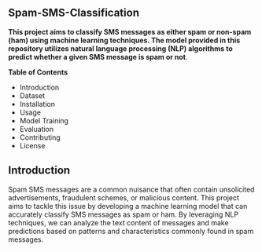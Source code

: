 ## Spam-SMS-Classification

**This project aims to classify SMS messages as either spam or non-spam (ham) using machine learning techniques. The model provided in this repository utilizes natural language processing (NLP) algorithms to predict whether a given SMS message is spam or not**.

**Table of Contents**
- Introduction
- Dataset
- Installation
- Usage
- Model Training
- Evaluation
- Contributing
- License

## Introduction
Spam SMS messages are a common nuisance that often contain unsolicited advertisements, fraudulent schemes, or malicious content. This project aims to tackle this issue by developing a machine learning model that can accurately classify SMS messages as spam or ham. By leveraging NLP techniques, we can analyze the text content of messages and make predictions based on patterns and characteristics commonly found in spam messages.

